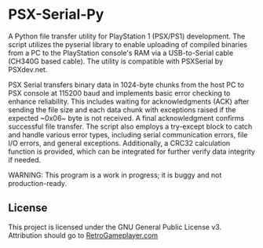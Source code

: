 # PSX-Serial-Py
A Python file transfer utility for PlayStation 1 (PSX/PS1) development. The script utilizes the pyserial library to enable uploading of compiled binaries from a PC to the PlayStation console's RAM via a USB-to-Serial cable (CH340G based cable). The utility is compatible with PSXSerial by PSXdev.net. 

PSX Serial transfers binary data in 1024-byte chunks from the host PC to PSX console at 115200 baud and implements basic error checking to enhance reliability. This includes waiting for acknowledgments (ACK) after sending the file size and each data chunk with exceptions raised if the expected ~0x06~ byte is not received. A final acknowledgment confirms successful file transfer. The script also employs a try-except block to catch and handle various error types, including serial communication errors, file I/O errors, and general exceptions. Additionally, a CRC32 calculation function is provided, which can be integrated for further verify data integrity if needed.

WARNING: This program is a work in progress; it is buggy and not production-ready. 

## License
This project is licensed under the GNU General Public License v3. Attribution should go to [RetroGameplayer.com](http://retrogameplayer.com)
